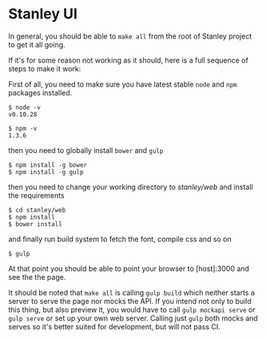 Stanley UI
==========

In general, you should be able to `make all` from the root of Stanley project to get it all going.

If it's for some reason not working as it should, here is a full sequence of steps to make it work:

First of all, you need to make sure you have latest stable `node` and `npm` packages installed.

    $ node -v
    v0.10.28

    $ npm -v
    1.3.6

then you need to globally install `bower` and `gulp`

    $ npm install -g bower
    $ npm install -g gulp

then you need to change your working directory to *stanley/web* and install the requirements

    $ cd stanley/web
    $ npm install
    $ bower install

and finally run build system to fetch the font, compile css and so on

    $ gulp

At that point you should be able to point your browser to [host]:3000 and see the the page.

It should be noted that `make all` is calling `gulp build` which neither starts a server to serve the page nor mocks the API. If you intend not only to build this thing, but also preview it, you would have to call `gulp mockapi serve` or `gulp serve` or set up your own web server. Calling just `gulp` both mocks and serves so it's better suited for development, but will not pass CI.
